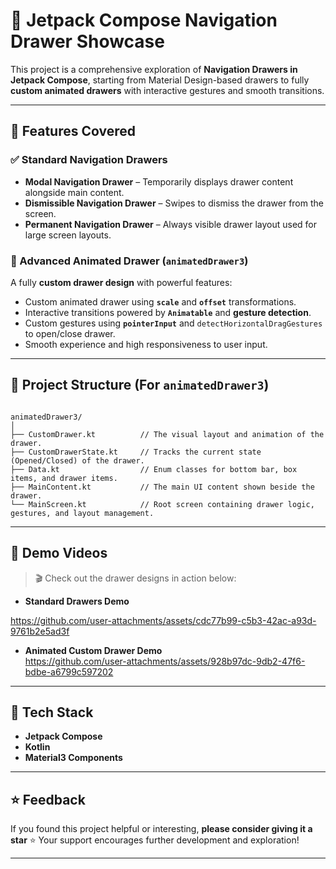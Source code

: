 # 🚀 Jetpack Compose Navigation Drawer Showcase

This project is a comprehensive exploration of **Navigation Drawers in Jetpack Compose**, starting from Material Design-based drawers to fully **custom animated drawers** with interactive gestures and smooth transitions.

---

## 🧩 Features Covered

### ✅ Standard Navigation Drawers
- **Modal Navigation Drawer** – Temporarily displays drawer content alongside main content.
- **Dismissible Navigation Drawer** – Swipes to dismiss the drawer from the screen.
- **Permanent Navigation Drawer** – Always visible drawer layout used for large screen layouts.

### 🌟 Advanced Animated Drawer (`animatedDrawer3`)
A fully **custom drawer design** with powerful features:
- Custom animated drawer using **`scale`** and **`offset`** transformations.
- Interactive transitions powered by **`Animatable`** and **gesture detection**.
- Custom gestures using **`pointerInput`** and `detectHorizontalDragGestures` to open/close drawer.
- Smooth experience and high responsiveness to user input.

---

## 📁 Project Structure (For `animatedDrawer3`)

```

animatedDrawer3/
│
├── CustomDrawer.kt          // The visual layout and animation of the drawer.
├── CustomDrawerState.kt     // Tracks the current state (Opened/Closed) of the drawer.
├── Data.kt                  // Enum classes for bottom bar, box items, and drawer items.
├── MainContent.kt           // The main UI content shown beside the drawer.
└── MainScreen.kt            // Root screen containing drawer logic, gestures, and layout management.

````

---

## 🎥 Demo Videos

> 🎬 Check out the drawer designs in action below:

- **Standard Drawers Demo**  
  


https://github.com/user-attachments/assets/cdc77b99-c5b3-42ac-a93d-9761b2e5ad3f


- **Animated Custom Drawer Demo**  
https://github.com/user-attachments/assets/928b97dc-9db2-47f6-bdbe-a6799c597202


---

## 🔧 Tech Stack

* **Jetpack Compose**
* **Kotlin**
* **Material3 Components**
---

## ⭐ Feedback

If you found this project helpful or interesting, **please consider giving it a star** ⭐
Your support encourages further development and exploration!

---
